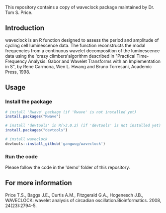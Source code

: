 This repository contains a copy of waveclock package maintained by Dr. Tom S. Price. 

## Introduction
waveclock is an R function designed to assess the period and amplitude of cycling cell luminescence data. The function reconstructs the modal frequencies from a continuous wavelet decomposition of the luminescence data using the 'crazy climbers'algorithm described in "Practical Time-Frequency Analysis: Gabor and Wavelet Transforms with an Implementation in S", by Rene Carmona, Wen L. Hwang and Bruno Torresani, Academic Press, 1998.

## Usage

### Install the package
```r
# install 'Rwave' package (if 'Rwave' is not installed yet)
install.packages("Rwave")

# install 'devtools' in R(>3.0.2) (if 'devtools' is not installed yet) 
install.packages("devtools")

# install waveclock
devtools::install_github('gangwug/waveclock')

```
### Run the code

Please follow the code in the 'demo' folder of this repository.

## For more information
Price T.S., Baggs J.E., Curtis A.M., Fitzgerald G.A., Hogenesch J.B., WAVECLOCK: wavelet analysis of circadian oscillation.Bioinformatics. 2008, 24(23):2794-5. 
